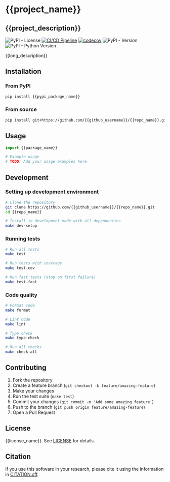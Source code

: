 # {{project_name}}

## {{project_description}}

![PyPI - License](https://img.shields.io/pypi/l/{{pypi_package_name}})
[![CI/CD Pipeline](https://github.com/{{github_username}}/{{repo_name}}/actions/workflows/ci-cd.yml/badge.svg)](https://github.com/{{github_username}}/{{repo_name}}/actions/workflows/ci-cd.yml)
[![codecov](https://codecov.io/github/{{github_username}}/{{repo_name}}/graph/badge.svg?token={{codecov_token}})](https://codecov.io/github/{{github_username}}/{{repo_name}})
![PyPI - Version](https://img.shields.io/pypi/v/{{pypi_package_name}})
![PyPI - Python Version](https://img.shields.io/pypi/pyversions/{{pypi_package_name}})

{{long_description}}

## Installation

### From PyPI

```bash
pip install {{pypi_package_name}}
```

### From source

```bash
pip install git+https://github.com/{{github_username}}/{{repo_name}}.git
```

## Usage

```python
import {{package_name}}

# Example usage
# TODO: Add your usage examples here
```

## Development

### Setting up development environment

```bash
# Clone the repository
git clone https://github.com/{{github_username}}/{{repo_name}}.git
cd {{repo_name}}

# Install in development mode with all dependencies
make dev-setup
```

### Running tests

```bash
# Run all tests
make test

# Run tests with coverage
make test-cov

# Run fast tests (stop on first failure)
make test-fast
```

### Code quality

```bash
# Format code
make format

# Lint code
make lint

# Type check
make type-check

# Run all checks
make check-all
```

## Contributing

1. Fork the repository
2. Create a feature branch (`git checkout -b feature/amazing-feature`)
3. Make your changes
4. Run the test suite (`make test`)
5. Commit your changes (`git commit -m 'Add some amazing feature'`)
6. Push to the branch (`git push origin feature/amazing-feature`)
7. Open a Pull Request

## License

{{license_name}}. See [LICENSE](LICENSE) for details.

## Citation

If you use this software in your research, please cite it using the information in [CITATION.cff](CITATION.cff).

